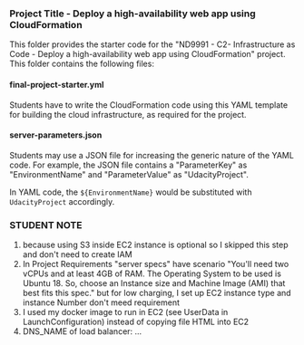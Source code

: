 ### Project Title - Deploy a high-availability web app using CloudFormation
This folder provides the starter code for the "ND9991 - C2- Infrastructure as Code - Deploy a high-availability web app using CloudFormation" project. This folder contains the following files:


#### final-project-starter.yml
Students have to write the CloudFormation code using this YAML template for building the cloud infrastructure, as required for the project. 

#### server-parameters.json
Students may use a JSON file for increasing the generic nature of the YAML code. For example, the JSON file contains a "ParameterKey" as "EnvironmentName" and "ParameterValue" as "UdacityProject". 

In YAML code, the `${EnvironmentName}` would be substituted with `UdacityProject` accordingly.

###  STUDENT NOTE
1.  because using S3 inside EC2 instance is optional so I skipped this step and don't need to create IAM
2.  In Project Requirements "server specs" have scenario
"You'll need two vCPUs and at least 4GB of RAM. The Operating System to be used is Ubuntu 18. So, choose an Instance size and Machine Image (AMI) that best fits this spec."
but for low charging, I set up EC2 instance type and instance Number don't meed requirement
3.  I used my docker image to run in EC2 (see UserData in LaunchConfiguration) instead of copying file HTML into EC2
4.  DNS_NAME of load balancer: ...